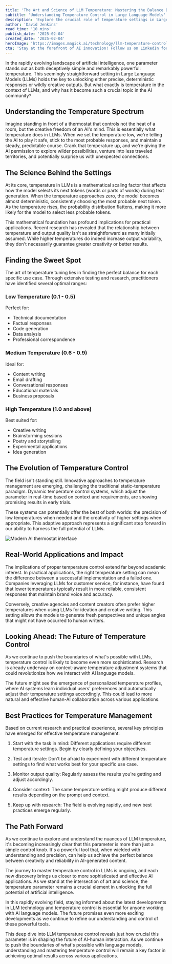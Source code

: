 ```yaml
---
title: 'The Art and Science of LLM Temperature: Mastering the Balance Between Creativity and Precision'
subtitle: 'Understanding Temperature Control in Large Language Models'
description: 'Explore the crucial role of temperature settings in Large Language Models (LLMs) and how this parameter influences AI outputs from precise responses to creative generation. Learn about optimal temperature ranges for different applications and discover emerging trends in dynamic temperature control that are shaping the future of AI interactions.'
author: 'David Jenkins'
read_time: '10 mins'
publish_date: '2025-02-04'
created_date: '2025-02-04'
heroImage: 'https://images.magick.ai/technology/llm-temperature-control-visualization.jpg'
cta: 'Stay at the forefront of AI innovation! Follow us on LinkedIn for regular updates on LLM developments, expert insights, and cutting-edge research in temperature control and other crucial AI parameters.'
---
```


In the rapidly evolving landscape of artificial intelligence, one parameter stands out as both deceptively simple and remarkably powerful: temperature. This seemingly straightforward setting in Large Language Models (LLMs) holds the key to unlocking either precise, deterministic responses or wildly creative outputs. But what exactly is temperature in the context of LLMs, and why has it become such a crucial topic in the AI community?

## Understanding the Temperature Spectrum

Imagine standing in front of a thermostat that controls not the heat of a room, but the creative freedom of an AI's mind. This is essentially what temperature does in LLMs. When we set the temperature low, we're telling the AI to play it safe, stick to the most probable responses, and maintain a steady, predictable course. Crank that temperature up, and we're giving the AI permission to explore wilder possibilities, venture into less traveled territories, and potentially surprise us with unexpected connections.

## The Science Behind the Settings

At its core, temperature in LLMs is a mathematical scaling factor that affects how the model selects its next tokens (words or parts of words) during text generation. When the temperature approaches zero, the model becomes almost deterministic, consistently choosing the most probable next token. As the temperature rises, the probability distribution flattens, making it more likely for the model to select less probable tokens.

This mathematical foundation has profound implications for practical applications. Recent research has revealed that the relationship between temperature and output quality isn't as straightforward as many initially assumed. While higher temperatures do indeed increase output variability, they don't necessarily guarantee greater creativity or better results.

## Finding the Sweet Spot

The art of temperature tuning lies in finding the perfect balance for each specific use case. Through extensive testing and research, practitioners have identified several optimal ranges:

### Low Temperature (0.1 - 0.5)
Perfect for:
- Technical documentation
- Factual responses
- Code generation
- Data analysis
- Professional correspondence

### Medium Temperature (0.6 - 0.9)
Ideal for:
- Content writing
- Email drafting
- Conversational responses
- Educational materials
- Business proposals

### High Temperature (1.0 and above)
Best suited for:
- Creative writing
- Brainstorming sessions
- Poetry and storytelling
- Experimental applications
- Idea generation

## The Evolution of Temperature Control

The field isn't standing still. Innovative approaches to temperature management are emerging, challenging the traditional static-temperature paradigm. Dynamic temperature control systems, which adjust the parameter in real-time based on context and requirements, are showing promising results in early trials.

These systems can potentially offer the best of both worlds: the precision of low temperatures when needed and the creativity of higher settings when appropriate. This adaptive approach represents a significant step forward in our ability to harness the full potential of LLMs.

![Modern AI thermostat interface](https://i.magick.ai/PIXE/1738653489473_magick_img.webp)

## Real-World Applications and Impact

The implications of proper temperature control extend far beyond academic interest. In practical applications, the right temperature setting can mean the difference between a successful implementation and a failed one. Companies leveraging LLMs for customer service, for instance, have found that lower temperatures typically result in more reliable, consistent responses that maintain brand voice and accuracy.

Conversely, creative agencies and content creators often prefer higher temperatures when using LLMs for ideation and creative writing. This setting allows the models to generate fresh perspectives and unique angles that might not have occurred to human writers.

## Looking Ahead: The Future of Temperature Control

As we continue to push the boundaries of what's possible with LLMs, temperature control is likely to become even more sophisticated. Research is already underway on context-aware temperature adjustment systems that could revolutionize how we interact with AI language models.

The future might see the emergence of personalized temperature profiles, where AI systems learn individual users' preferences and automatically adjust their temperature settings accordingly. This could lead to more natural and effective human-AI collaboration across various applications.

## Best Practices for Temperature Management

Based on current research and practical experience, several key principles have emerged for effective temperature management:

1. Start with the task in mind: Different applications require different temperature settings. Begin by clearly defining your objectives.

2. Test and iterate: Don't be afraid to experiment with different temperature settings to find what works best for your specific use case.

3. Monitor output quality: Regularly assess the results you're getting and adjust accordingly.

4. Consider context: The same temperature setting might produce different results depending on the prompt and context.

5. Keep up with research: The field is evolving rapidly, and new best practices emerge regularly.

## The Path Forward

As we continue to explore and understand the nuances of LLM temperature, it's becoming increasingly clear that this parameter is more than just a simple control knob. It's a powerful tool that, when wielded with understanding and precision, can help us achieve the perfect balance between creativity and reliability in AI-generated content.

The journey to master temperature control in LLMs is ongoing, and each new discovery brings us closer to more sophisticated and effective AI applications. As we stand at the intersection of art and science, the temperature parameter remains a crucial element in unlocking the full potential of artificial intelligence.

In this rapidly evolving field, staying informed about the latest developments in LLM technology and temperature control is essential for anyone working with AI language models. The future promises even more exciting developments as we continue to refine our understanding and control of these powerful tools.

This deep dive into LLM temperature control reveals just how crucial this parameter is in shaping the future of AI-human interaction. As we continue to push the boundaries of what's possible with language models, understanding and mastering temperature control will remain a key factor in achieving optimal results across various applications.